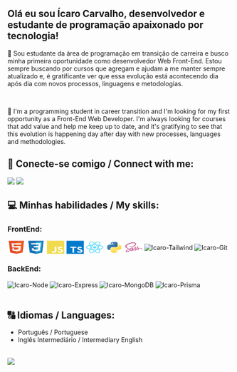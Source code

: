 ## Olá eu sou Ícaro Carvalho, desenvolvedor e estudante de programação apaixonado por tecnologia!

<div>
  <p>🔹 Sou estudante da área de programação em transição de carreira e busco minha primeira  oportunidade como desenvolvedor Web Front-End. Estou sempre buscando por cursos que agregam e ajudam a me manter sempre atualizado e, é gratificante ver que essa evolução está acontecendo dia após dia com novos processos, linguagens e metodologias. </p>
  <br>
  <p>🔹 I'm a programming student in career transition and I'm looking for my first opportunity as a Front-End Web Developer. I'm always looking for courses that add value and help me keep up to date, and it's gratifying to see that this evolution is happening day after day with new processes, languages ​​and methodologies.</p>
</div>

## 📲 Conecte-se comigo / Connect with me:
 
<div> 
  <a href = "mailto:icarovscarvalho@gmail.com"><img src="https://img.shields.io/badge/-Gmail-%23333?style=for-the-badge&logo=gmail&logoColor=white" target="_blank"></a>
  <a href="https://www.linkedin.com/in/icarovscarvalho/" target="_blank"><img src="https://img.shields.io/badge/-LinkedIn-%230077B5?style=for-the-badge&logo=linkedin&logoColor=white" target="_blank"></a> 
</div>

## 💻 Minhas habilidades / My skills:

### FrontEnd:

<div style="display: inline_block">
  <img align="center" alt="Icaro-HTML" height="30" width="40" src="https://raw.githubusercontent.com/devicons/devicon/master/icons/html5/html5-original.svg">
  <img align="center" alt="Icaro-CSS" height="30" width="40" src="https://raw.githubusercontent.com/devicons/devicon/master/icons/css3/css3-original.svg">
  <img align="center" alt="Icaro-Js" height="30" width="40" src="https://raw.githubusercontent.com/devicons/devicon/master/icons/javascript/javascript-plain.svg">
  <img align="center" alt="Icaro-Ts" height="30" width="40" src="https://raw.githubusercontent.com/devicons/devicon/master/icons/typescript/typescript-plain.svg">
  <img align="center" alt="Icaro-React" height="30" width="40" src="https://raw.githubusercontent.com/devicons/devicon/master/icons/react/react-original.svg">
  <img align="center" alt="Icaro-Python" height="30" width="40" src="https://raw.githubusercontent.com/devicons/devicon/master/icons/python/python-original.svg">
  <img align="center" alt="Icaro-Sass" height="30" width="40" src="https://raw.githubusercontent.com/devicons/devicon/master/icons/sass/sass-original.svg">
  <img align="center" alt="Icaro-Tailwind" height="30" width="40" src="https://cdn.jsdelivr.net/gh/devicons/devicon@latest/icons/tailwindcss/tailwindcss-original.svg" />
  <img align="center" alt="Icaro-Git" height="30" width="40" src="https://cdn.jsdelivr.net/gh/devicons/devicon@latest/icons/git/git-original.svg" />
</div>

### BackEnd:

<div style="display: inline_block">
  <img align="center" alt="Icaro-Node" height="50" width="60" src="https://cdn.jsdelivr.net/gh/devicons/devicon@latest/icons/nodejs/nodejs-original-wordmark.svg" />
  <img align="center" alt="Icaro-Express" height="50" width="60" src="https://cdn.jsdelivr.net/gh/devicons/devicon@latest/icons/express/express-original-wordmark.svg" />
  <img align="center" alt="Icaro-MongoDB" height="50" width="60" src="https://cdn.jsdelivr.net/gh/devicons/devicon@latest/icons/mongodb/mongodb-original-wordmark.svg" />
  <img align="center" alt="Icaro-Prisma" height="50" width="60" src="https://cdn.jsdelivr.net/gh/devicons/devicon@latest/icons/prisma/prisma-original.svg" />
</div>

<br>

## 🔠 Idiomas / Languages:
<div>
  <ul>
    <li>Português / Portuguese</li>
    <li>Inglês Intermediário / Intermediary English</li>
  </ul>
</div>

##
<a href="https://github.com/icarovscarvalho/convoychat">
  <img height=200 align="center" src="https://github-readme-stats.vercel.app/api/top-langs?username=icarovscarvalho&layout=compact&langs_count=8&card_width=320&theme=dracula" />
</a>
